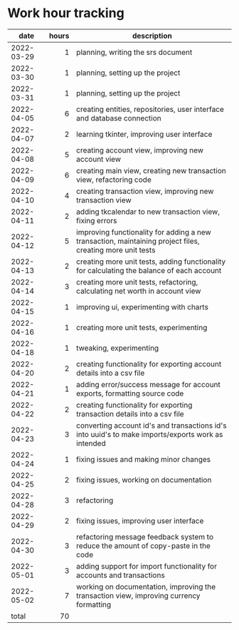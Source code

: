 # Work hour tracking

| date       | hours  | description                                                                                               |
| ---------- | -----: | --------------------------------------------------------------------------------------------------------- |
| 2022-03-29 |      1 | planning, writing the srs document                                                                        |
| 2022-03-30 |      1 | planning, setting up the project                                                                          |
| 2022-03-31 |      1 | planning, setting up the project                                                                          |
| 2022-04-05 |      6 | creating entities, repositories, user interface and database connection                                   |
| 2022-04-07 |      2 | learning tkinter, improving user interface                                                                |
| 2022-04-08 |      5 | creating account view, improving new account view                                                         |
| 2022-04-09 |      6 | creating main view, creating new transaction view, refactoring code                                       |
| 2022-04-10 |      4 | creating transaction view, improving new transaction view                                                 |
| 2022-04-11 |      2 | adding tkcalendar to new transaction view, fixing errors                                                  |
| 2022-04-12 |      5 | improving functionality for adding a new transaction, maintaining project files, creating more unit tests |
| 2022-04-13 |      2 | creating more unit tests, adding functionality for calculating the balance of each account                |
| 2022-04-14 |      3 | creating more unit tests, refactoring, calculating net worth in account view                              |
| 2022-04-15 |      1 | improving ui, experimenting with charts                                                                   |
| 2022-04-16 |      1 | creating more unit tests, experimenting                                                                   |
| 2022-04-18 |      1 | tweaking, experimenting                                                                                   |
| 2022-04-20 |      2 | creating functionality for exporting account details into a csv file                                      |
| 2022-04-21 |      1 | adding error/success message for account exports, formatting source code                                  |
| 2022-04-22 |      2 | creating functionality for exporting transaction details into a csv file                                  |
| 2022-04-23 |      3 | converting account id's and transactions id's into uuid's to make imports/exports work as intended        |
| 2022-04-24 |      1 | fixing issues and making minor changes                                                                    |
| 2022-04-25 |      2 | fixing issues, working on documentation                                                                   |
| 2022-04-28 |      3 | refactoring                                                                                               |
| 2022-04-29 |      2 | fixing issues, improving user interface                                                                   |
| 2022-04-30 |      3 | refactoring message feedback system to reduce the amount of copy-paste in the code                        |
| 2022-05-01 |      3 | adding support for import functionality for accounts and transactions                                     |
| 2022-05-02 |      7 | working on documentation, improving the transaction view, improving currency formatting                   |
| total      |     70 |                                                                                                           |
